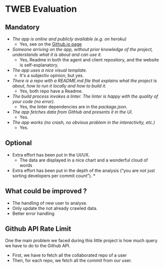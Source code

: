 # TWEB Evaluation
## Mandatory
* *The app is online and publicly available (e.g. on heroku)*
    * Yes, see on the [Github.io page](https://rhod3.github.io/TWEB2017-Github-Analytics/)
* *Someone arriving on the app, without prior knowledge of the project, understands what it is about and can use it.*
    * Yes, Readme in both the agent and client repository, and the website is self-explanatory.
* *The app uses a nice visual template.*
    * It's a subjectiv opinion, but yes.
* *There is a repo with a README.md file that explains what the project is about, how to run it locally and how to build it.*
    * Yes, both repo have a Readme.
* *The build process invokes a linter. The linter is happy with the quality of your code (no error).*
    * Yes, the linter dependencies are in the *package.json*.
* *The app fetches data from GitHub and presents it in the UI.*
    * Yes.
* *The app works (no crash, no obvious problem in the interactivity, etc.)*
    * Yes.

## Optional
* Extra effort has been put in the UI/UX.
    * The data are displayed in a nice chart and a wonderful cloud of words
* Extra effort has been put in the depth of the analysis
(“you are not just sorting developers per commit
count”).
    * 

## What could be improved ?
* The handling of new user to analyse.
* Only update the not already crawled data.
* Better error handling

## Github API Rate Limit
One the main problem we faced during this little project is how much query we have to do to the Github API.
* First, we have to fetch all the collaborated repo of a user
* Then, for each repo, we fetch all the commit from our user.